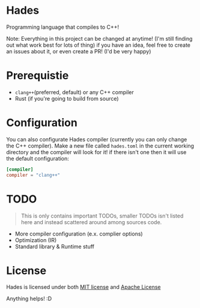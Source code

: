 # Hades
Programming language that compiles to C++!

Note: Everything in this project can be changed at anytime! (I'm still finding out what work best for lots of thing) if you have an idea, feel free to create an issues about it, or even create a PR! (I'd be very happy)

# Prerequistie
- `clang++`(preferred, default) or any C++ compiler
- Rust (if you're going to build from source)

# Configuration
You can also configurate Hades compiler (currently you can only change the C++ compiler). Make a new file called `hades.toml` in the current working directory and the compiler will look for it! if there isn't one then it will use the default configuration:
```toml
[compiler]
compiler = "clang++"
```

# TODO
> This is only contains important TODOs, smaller TODOs isn't listed here and instead scattered around among sources code.
- More compiler configuration (e.x. complier options)
- Optimization (IR)
- Standard library & Runtime stuff

# License
Hades is licensed under both [MIT license](https://github.com/azur1s/hades/blob/master/LICENSE-MIT) and [Apache License](https://github.com/azur1s/hades/blob/master/LICENSE-APACHE)

Anything helps! :D
